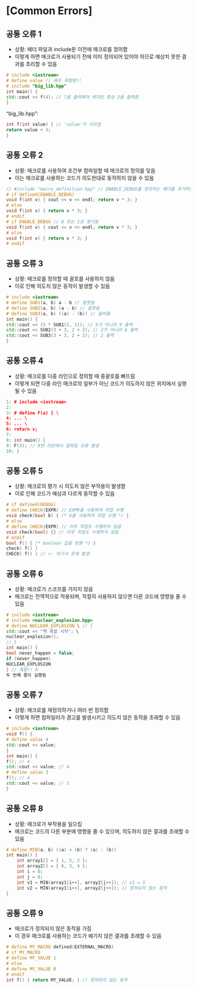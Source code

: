 # [Common Errors]

## 공통 오류 1 
- 상황: 헤더 파일과 include문 이전에 매크로를 정의함
- 이렇게 하면 매크로가 사용되기 전에 이미 정의되어 있어야 하므로 예상치 못한 결과를 초리할 수 있음
~~~cpp
# include <iostream>
# define value // 매우 위험함!!
# include "big_lib.hpp"
int main() {
std::cout << f(4); // 7을 출력해야 하지만 항상 3을 출력함
}
~~~
“big_lib.hpp”:
~~~cpp
int f(int value) { // 'value'가 사라짐
return value + 3;
} 
~~~

## 공통 오류 2
- 상황: 매크로를 사용하여 조건부 컴파일할 때 매크로의 정의를 잊음
- 이는 매크로를 사용하는 코드가 의도한대로 동작하지 않을 수 있음
~~~cpp
// #include "macro_definition.hpp" // ENABLE_DEBUG를 정의하는 헤더를 추가하는 것을 잊음
# if defined(ENABLE_DEBUG)
void f(int v) { cout << v << endl; return v * 3; }
# else
void f(int v) { return v * 3; }
# endif
# if ENABLE_DEBUG // 0 또는 1로 평가됨
void f(int v) { cout << v << endl; return v * 3; }
# else
void f(int v) { return v * 3; }
# endif
~~~

## 공통 오류 3
- 상황: 매크로를 정의할 때 괄호를 사용하지 않음
- 이로 인해 의도치 않은 동작이 발생할 수 있음
~~~cpp
# include <iostream>
# define SUB1(a, b) a - b // 잘못됨
# define SUB2(a, b) (a - b) // 잘못됨
# define SUB3(a, b) ((a) - (b)) // 올바름
int main() {
std::cout << (5 * SUB1(2, 1)); // 5가 아니라 9 출력
std::cout << SUB2(3 + 3, 2 + 2); // 2가 아니라 6 출력
std::cout << SUB3(3 + 3, 2 + 2); // 2 출력
}
~~~

## 공통 오류 4
- 상황: 매크로를 다중 라인으로 정의할 때 중괄호를 빠뜨림
- 이렇게 되면 다중 라인 매크로의 일부가 아닌 코드가 의도하지 않은 위치에서 실행될 수 있음
~~~cpp
1: # include <iostream>
2:
3: # define F(a) { \
4: ... \
5: ... \
6: return v;
7:
8: int main() {
9: F(3); // 9번 라인에서 컴파일 오류 발생
10: }
~~~

## 공통 오류 5
- 상황: 매크로의 평가 시 의도치 않은 부작용이 발생함
- 이로 인해 코드가 예상과 다르게 동작할 수 있음
~~~cpp
# if defined(DEBUG)
# define CHECK(EXPR) // EXPR을 사용하여 작업 수행
void check(bool b) { /* b를 사용하여 작업 수행 */ }
# else
# define CHECK(EXPR) // 아무 작업도 수행하지 않음
void check(bool) {} // 아무 작업도 수행하지 않음
# endif
bool f() { /* boolean 값을 반환 */ }
check( f() )
CHECK( f() ) // <- 여기서 문제 발생
~~~

## 공통 오류 6
- 상황: 매크로가 스코프를 가지지 않음
- 매크로는 전역적으로 적용되며, 적절히 사용하지 않으면 다른 코드에 영향을 줄 수 있음
~~~cpp
# include <iostream>
# include <nuclear_explosion.hpp>
# define NUCLEAR_EXPLOSION \ // {
std::cout << "핵 폭발 시작"; \
nuclear_explosion();
// }
int main() {
bool never_happen = false;
if (never_happen)
NUCLEAR_EXPLOSION
} // 폭발!! A
두 번째 줄이 실행됨
~~~

## 공통 오류 7
- 상황: 매크로를 재정의하거나 여러 번 정의함
- 이렇게 하면 컴파일러가 경고를 발생시키고 의도치 않은 동작을 초래할 수 있음
~~~cpp
# include <iostream>
void f() {
# define value 4
std::cout << value;
}
int main() {
f(); // 4
std::cout << value; // 4
# define value 3
f(); // 4
std::cout << value; // 3
}
~~~

## 공통 오류 8
- 상황: 매크로가 부작용을 일으킴
- 매크로는 코드의 다른 부분에 영향을 줄 수 있으며, 의도하지 않은 결과를 초래할 수 있음
~~~cpp
# define MIN(a, b) ((a) < (b) ? (a) : (b))
int main() {
    int array1[] = { 1, 5, 2 };
    int array2[] = { 6, 3, 4 };
    int i = 0;
    int j = 0;
    int v1 = MIN(array1[i++], array2[j++]); // v1 = 5
    int v2 = MIN(array1[i++], array2[j++]); // 정의되지 않는 동작
}
~~~

## 공통 오류 9
- 매크로가 정의되지 않은 동작을 가짐
- 이 경우 매크로를 사용하는 코드가 예기치 않은 결과를 초래할 수 있음
~~~cpp
# define MY_MACRO defined(EXTERNAL_MACRO)
# if MY_MACRO
# define MY_VALUE 1
# else
# define MY_VALUE 0
# endif
int f() { return MY_VALUE; } // 정의되지 않는 동작
~~~
